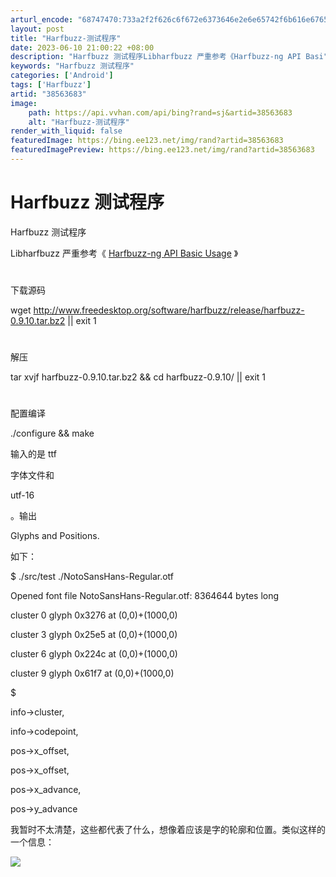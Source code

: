 ```yaml
---
arturl_encode: "68747470:733a2f2f626c6f672e6373646e2e6e65742f6b616e67656172:2f61727469636c652f64657461696c732f3338353633363833"
layout: post
title: "Harfbuzz-测试程序"
date: 2023-06-10 21:00:22 +08:00
description: "Harfbuzz 测试程序Libharfbuzz 严重参考《Harfbuzz-ng API Basi"
keywords: "Harfbuzz 测试程序"
categories: ['Android']
tags: ['Harfbuzz']
artid: "38563683"
image:
    path: https://api.vvhan.com/api/bing?rand=sj&artid=38563683
    alt: "Harfbuzz-测试程序"
render_with_liquid: false
featuredImage: https://bing.ee123.net/img/rand?artid=38563683
featuredImagePreview: https://bing.ee123.net/img/rand?artid=38563683
---
```


# Harfbuzz 测试程序

Harfbuzz 测试程序

Libharfbuzz
严重参考《
[Harfbuzz-ng API Basic Usage](http://my.oschina.net/wolfcs/blog/107727)
》

#
下载源码

wget
<http://www.freedesktop.org/software/harfbuzz/release/harfbuzz-0.9.10.tar.bz2>
|| exit 1

#
解压

tar xvjf harfbuzz-0.9.10.tar.bz2 && cd harfbuzz-0.9.10/ || exit 1

#
配置编译

./configure && make

输入的是
ttf

字体文件和

utf-16

。输出

Glyphs and Positions.

如下：

$ ./src/test ./NotoSansHans-Regular.otf

Opened font file NotoSansHans-Regular.otf: 8364644 bytes long

cluster 0 glyph 0x3276 at (0,0)+(1000,0)

cluster 3 glyph 0x25e5 at (0,0)+(1000,0)

cluster 6 glyph 0x224c at (0,0)+(1000,0)

cluster 9 glyph 0x61f7 at (0,0)+(1000,0)

$

info->cluster,

info->codepoint,

pos->x_offset,

pos->x_offset,

pos->x_advance,

pos->y_advance

我暂时不太清楚，这些都代表了什么，想像着应该是字的轮廓和位置。类似这样的一个信息：

![](https://img-blog.csdn.net/20140814203355839)